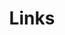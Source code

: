 ---
title: Links
links:
  - title: GitHub
    description: Blovedawn's Github.
    website: https://github.com/BloveDawn
    image: https://github.githubassets.com/images/modules/logos_page/GitHub-Mark.png
menu:
    main: 
        weight: 4
        params:
            icon: link

comments: false
---